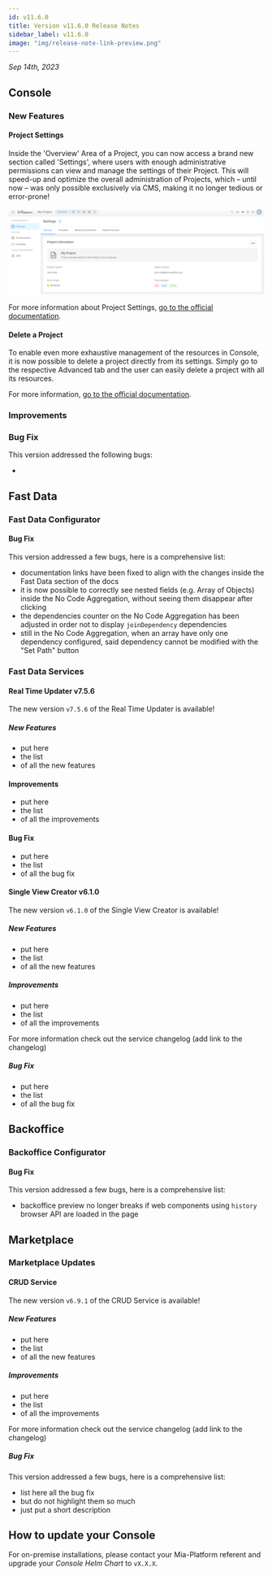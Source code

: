 ```yaml
---
id: v11.6.0
title: Version v11.6.0 Release Notes
sidebar_label: v11.6.0
image: "img/release-note-link-preview.png"
---
```


_Sep 14th, 2023_

## Console

### New Features

#### Project Settings

Inside the 'Overview' Area of a Project, you can now access a brand new section called 'Settings', where users with enough administrative permissions can view and manage the settings of their Project. This will speed-up and optimize the overall administration of Projects, which – until now – was only possible exclusively via CMS, making it no longer tedious or error-prone!


![Project Settings](./img/overview/project-settings.png)


For more information about Project Settings, [go to the official documentation](/development_suite/set-up-infrastructure/project-settings.md).

#### Delete a Project

To enable even more exhaustive management of the resources in Console, it is now possible to delete a project directly from its settings. 
Simply go to the respective Advanced tab and the user can easily delete a project with all its resources. 

For more information, [go to the official documentation](/development_suite/set-up-infrastructure/delete-a-project.md).


### Improvements

### Bug Fix

This version addressed the following bugs:

* 

## Fast Data

### Fast Data Configurator

#### Bug Fix

This version addressed a few bugs, here is a comprehensive list:

* documentation links have been fixed to align with the changes inside the Fast Data section of the docs
* it is now possible to correctly see nested fields (e.g. Array of Objects) inside the No Code Aggregation, without seeing them disappear after clicking
* the dependencies counter on the No Code Aggregation has been adjusted in order not to display `joinDependency` dependencies
* still in the No Code Aggregation, when an array have only one dependency configured, said dependency cannot be modified with the "Set Path" button

### Fast Data Services

#### Real Time Updater v7.5.6

The new version `v7.5.6` of the Real Time Updater is available!

##### New Features

* put here
* the list
* of all the new features

#### Improvements

* put here
* the list
* of all the improvements

#### Bug Fix

* put here
* the list
* of all the bug fix

#### Single View Creator v6.1.0

The new version `v6.1.0` of the Single View Creator is available!

##### New Features

* put here
* the list
* of all the new features

##### Improvements

* put here
* the list
* of all the improvements

For more information check out the service changelog (add link to the changelog)

##### Bug Fix

* put here
* the list
* of all the bug fix

## Backoffice

### Backoffice Configurator

#### Bug Fix

This version addressed a few bugs, here is a comprehensive list:

* backoffice preview no longer breaks if web components using `history` browser API are loaded in the page

## Marketplace

### Marketplace Updates

#### CRUD Service

The new version `v6.9.1` of the CRUD Service is available!

##### New Features

* put here
* the list
* of all the new features

##### Improvements

* put here
* the list
* of all the improvements

For more information check out the service changelog (add link to the changelog)

##### Bug Fix

This version addressed a few bugs, here is a comprehensive list:

* list here all the bug fix
* but do not highlight them so much
* just put a short description


## How to update your Console

For on-premise installations, please contact your Mia-Platform referent and upgrade your _Console Helm Chart_ to `vX.X.X`.
